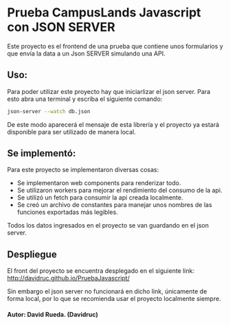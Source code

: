 # Prueba CampusLands Javascript con JSON SERVER

Este proyecto es el frontend de una prueba que contiene unos formularios y que envía la data a un Json SERVER simulando una API.

## Uso:

Para poder utilizar este proyecto hay que iniciarlizar el json server. Para esto abra una terminal y escriba el siguiente comando: 
```bash 
json-server --watch db.json
```

De este modo aparecerá el mensaje de esta librería y el proyecto ya estará disponible para ser utilizado de manera local.

## Se implementó:

Para este proyecto se implementaron diversas cosas: 

* Se implementaron web components para renderizar todo.
* Se utilizaron workers para mejorar el rendimiento del consumo de la api.
* Se utilizó un fetch para consumir la api creada localmente.
* Se creó un archivo de constantes para manejar unos nombres de las funciones exportadas más legibles.

Todos los datos ingresados en el proyecto se van guardando en el json server.


## Despliegue

El front del proyecto se encuentra desplegado en el siguiente link: http://davidruc.github.io/PruebaJavascript/

Sin embargo el json server no funcionará en dicho link, únicamente de forma local, por lo que se recomienda usar el proyecto localmente siempre.

#### Autor: David Rueda. (Davidruc)